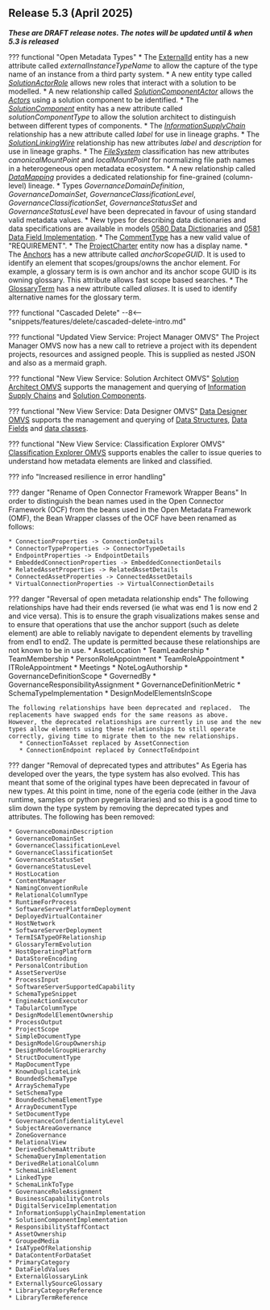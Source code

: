 <!-- SPDX-License-Identifier: CC-BY-4.0 -->
<!-- Copyright Contributors to the Egeria project. -->

## Release 5.3 (April 2025)

_**These are DRAFT release notes.  The notes will be updated until & when 5.3 is released**_

??? functional "Open Metadata Types"
    * The [ExternalId](/types/0017-External-Identifiers) entity has a new attribute called *externalInstanceTypeName* to allow the capture of the type name of an instance from a third party system.
    * A new entity type called [*SolutionActorRole*](/types/7/0730-Solution-Components) allows new roles that interact with a solution to be modelled.
    * A new relationship called [*SolutionComponentActor*](/types/7/0730-Solution-Components) allows the [*Actors*](/types/1/0110-Actors) using a solution component to be identified.
    * The [*SolutionComponent*](/types/7/0730-Solution-Components) entity has a new attribute called *solutionComponentType* to allow the solution architect to distinguish between different types of components.
    * The [*InformationSupplyChain*](/types/7/0720-Information-Supply-Chains) relationship has a new attribute called *label* for use in lineage graphs.
    * The [*SolutionLinkingWire*](/types/7/0735-Solution-Posts-and-Wires) relationship has new attributes *label* and *description* for use in lineage graphs.
    * The [*FileSystem*](/types/0/0056-Resource-Managers) classification has new attributes *canonicalMountPoint* and *localMountPoint* for normalizing file path names in a heterogeneous open metadata ecosystem.
    * A new relationship called [*DataMapping*](/types/7/0770-Lineage-Mapping) provides a dedicated relationship for fine-grained (column-level) lineage.
    * Types *GovernanceDomainDefinition*, *GovernanceDomainSet*, *GovernanceClassificationLevel*, *GovernanceClassificationSet*, *GovernanceStatusSet* and *GovernanceStatusLevel* have been deprecated in favour of using standard valid metadata values.
    * New types for describing data dictionaries and data specifications are available in models [0580 Data Dictionaries](/types/5/0580-Data-Dictionaries) and [0581 Data Field Implementation](/types/5/0581-Data-Field-Implementation).
    * The [CommentType](/types/1/0150-Feedback) has a new valid value of "REQUIREMENT".
    * The [ProjectCharter](/types/4/0442-Project-Charter) entity now has a display name.
    * The [Anchors](/types/0/0010-Base-Model) has a new attribute called *anchorScopeGUID*.  It is used to identify an element that scopes/groups/owns the anchor element. For example, a glossary term is is own anchor and its anchor scope GUID is its owning glossary.  This attribute allows fast scope based searches.
    * The [GlossaryTerm](/types/3/0330-Terms) has a new attribute called *aliases*.  It is used to identify alternative names for the glossary term.

??? functional "Cascaded Delete"
    --8<-- "snippets/features/delete/cascaded-delete-intro.md"

??? functional "Updated View Service: Project Manager OMVS"
    The Project Manager OMVS now has a new call to retrieve a project with its dependent projects, resources and assigned people.  This is supplied as nested JSON and also as a mermaid graph.

??? functional "New View Service: Solution Architect OMVS"
    [Solution Architect OMVS](/services/omvs/solution-architect/overview) supports the management and querying of [Information Supply Chains](/concepts/information-supply-chain) and [Solution Components](/concepts/solution-component).

??? functional "New View Service: Data Designer OMVS"
    [Data Designer OMVS](/services/omvs/data-designer/overview) supports the management and querying of [Data Structures](/concepts/data-structure), [Data Fields](/concepts/data-field) and [data classes](/concepts/data-class).

??? functional "New View Service: Classification Explorer OMVS"
    [Classification Explorer OMVS](/services/omvs/classification-explorer/overview) supports enables the caller to issue queries to understand how metadata elements are linked and classified.

??? info "Increased resilience in error handling"

??? danger "Rename of Open Connector Framework Wrapper Beans"
    In order to distinguish the bean names used in the Open Connector Framework (OCF) from the beans used in the Open Metadata Framework (OMF), the Bean Wrapper classes of the OCF have been renamed as follows:

    * ConnectionProperties -> ConnectionDetails
    * ConnectorTypeProperties -> ConnectorTypeDetails
    * EndpointProperties -> EndpointDetails
    * EmbeddedConnectionProperties -> EmbeddedConnectionDetails
    * RelatedAssetProperties -> RelatedAssetDetails
    * ConnectedAssetProperties -> ConnectedAssetDetails
    * VirtualConnectionProperties -> VirtualConnectionDetails

??? danger "Reversal of open metadata relationship ends"
    The following relationships have had their ends reversed (ie what was end 1 is now end 2 and vice versa).  This is to ensure the graph visualizations makes sense and to ensure that operations that use the anchor support (such as delete element) are able to reliably navigate to dependent elements by travelling from end1 to end2.  The update is permitted because these relationships are not known to be in use.
       * AssetLocation
       * TeamLeadership
       * TeamMembership
       * PersonRoleAppointment
       * TeamRoleAppointment
       * ITRoleAppointment
       * Meetings
       * NoteLogAuthorship
       * GovernanceDefinitionScope
       * GovernedBy
       * GovernanceResponsibilityAssignment
       * GovernanceDefinitionMetric
       * SchemaTypeImplementation
       * DesignModelElementsInScope
    
    The following relationships have been deprecated and replaced.  The replacements have swapped ends for the same reasons as above.  However, the deprecated relationships are currently in use and the new types allow elements using these relationships to still operate correctly, giving time to migrate them to the new relationships.
       * ConnectionToAsset replaced by AssetConnection
       * ConnectionEndpoint replaced by ConnectToEndpoint

??? danger "Removal of deprecated types and attributes"
    As Egeria has developed over the years, the type system has also evolved.  This has meant that some of the original types have been deprecated in favour of new types.  At this point in time, none of the egeria code (either in the Java runtime, samples or python pyegeria libraries) and so this is a good time to slim down the type system by removing the deprecated types and attributes.  The following has been removed:
    
    * GovernanceDomainDescription
    * GovernanceDomainSet
    * GovernanceClassificationLevel
    * GovernanceClassificationSet    
    * GovernanceStatusSet
    * GovernanceStatusLevel
    * HostLocation
    * ContentManager
    * NamingConventionRule
    * RelationalColumnType
    * RuntimeForProcess
    * SoftwareServerPlatformDeployment
    * DeployedVirtualContainer
    * HostNetwork
    * SoftwareServerDeployment
    * TermISATypeOFRelationship
    * GlossaryTermEvolution
    * HostOperatingPlatform
    * DataStoreEncoding
    * PersonalContribution
    * AssetServerUse
    * ProcessInput
    * SoftwareServerSupportedCapability
    * SchemaTypeSnippet
    * EngineActionExecutor
    * TabularColumnType
    * DesignModelElementOwnership
    * ProcessOutput
    * ProjectScope
    * SimpleDocumentType
    * DesignModelGroupOwnership
    * DesignModelGroupHierarchy
    * StructDocumentType
    * MapDocumentType
    * KnownDuplicateLink
    * BoundedSchemaType
    * ArraySchemaType
    * SetSchemaType
    * BoundedSchemaElementType
    * ArrayDocumentType
    * SetDocumentType
    * GovernanceConfidentialityLevel
    * SubjectAreaGovernance
    * ZoneGovernance
    * RelationalView
    * DerivedSchemaAttribute
    * SchemaQueryImplementation
    * DerivedRelationalColumn
    * SchemaLinkElement
    * LinkedType
    * SchemaLinkToType
    * GovernanceRoleAssignment
    * BusinessCapabilityControls
    * DigitalServiceImplementation
    * InformationSupplyChainImplementation
    * SolutionComponentImplementation
    * ResponsibilityStaffContact
    * AssetOwnership
    * GroupedMedia
    * IsATypeOfRelationship
    * DataContentForDataSet
    * PrimaryCategory
    * DataFieldValues
    * ExternalGlossaryLink
    * ExternallySourceGlossary
    * LibraryCategoryReference
    * LibraryTermReference